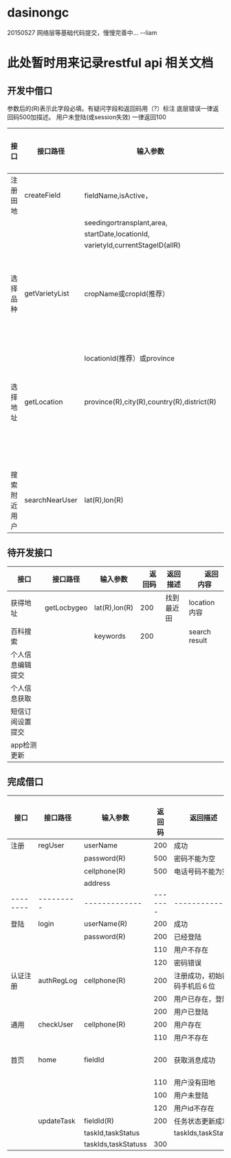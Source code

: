 # dasinongc

20150527 网络层等基础代码提交，慢慢完善中...    --liam

# 此处暂时用来记录restful api 相关文档
## 开发中借口

参数后的(R)表示此字段必填。有疑问字段和返回码用（?）标注
底层错误一律返回码500加描述。
用户未登陆(或session失效) 一律返回100

| 接口   | 接口路径  | 输入参数 |　返回码 | 返回描述    |　　返回内容  |
|--------|-----------|----------|---------|-------------|------------------|
| 注册田地 |  createField   |  fieldName,isActive，        |  200       |   创建成功          |     field 相关信息      |
|          |                |  seedingortransplant,area,   |            |                     |                         |
|          |                |  startDate,locationId,  |             |               |                      |
|          |                |  varietyId,currentStageID(allR)  |          |               |                      |
| 选择品种 |  getVarietyList | cropName或cropId(推荐）  |  200   |  获取品种列表成功  | 小品种名列表，对应编号和品种id|      
|          |                 | locationId(推荐）或province   |   300    | 缺少参数 |     Map（Map（subId,varietyId））    |
| 选择地址 |  getLocation   | province(R),city(R),country(R),district(R) |  200 | 获取成功 |   Map(community,locationId) |
|         |                 |                                  | 300 | 缺少参数 ||
|搜索附近用户 | searchNearUser | lat(R),lon(R) |200 | 找到附近农户 | 农户数 |


## 待开发接口
| 接口   | 接口路径  | 输入参数 |　返回码 | 返回描述    |　　返回内容  |
|--------|-----------|----------|---------|-------------|------------------|
|获得地址| getLocbygeo | lat(R),lon(R)    |200  | 找到最近田  | location内容 |
|百科搜索|  |    keywords |200  |   | search result |
|个人信息编辑提交|  |     |  |   |  |
|个人信息获取|  |     |  |   |  |
|短信订阅设置提交|  |     |  |   |  |
|app检测更新|  |     |  |   |  |



## 完成借口
| 接口   | 接口路径  | 输入参数 |　返回码 | 返回描述    |　　返回内容  |
|--------|-----------|----------|---------|-------------|------------------|
| 注册   | regUser | userName     | 200  |  成功         |    User(包括fieldList)       |
|        |         | password(R)  | 500  | 密码不能为空   |            |
|        |         | cellphone(R) | 500  |电话号码不能为空　|         | 
|        |         | address      |   |   |          |
|--------|---------|-------------|-------|-----------|------------------|
| 登陆   |  login  |  userName(R)   |  200  |  成功     |　　User(包括fieldList)　　　　|
|        |         |  password(R)  |   200  | 已经登陆　|    User(包括fieldList)        |
|        |         |               |   110  | 用户不存在|                  |
|        |         |               |   120  | 密码错误  |                  |
| 认证注册 |  authRegLog | cellphone(R)  | 200 | 注册成功，初始密码手机后６位　|    User(包括fieldList)      |
|          |          |               | 200 | 用户已存在，登陆　　　　　　　|    User(包括fieldList)      |
|          |          |               | 200 | 用户已登陆　　　　　　　|    User(包括fieldList)      |
|  通用    |  checkUser    |  cellphone(R) |  200   | 用户存在　　|          |
| 　　　   |  　　　　　   |  　　　　　　|  110   | 用户不存在　　|          |
|  首页    |  home    |   fieldId     | 200 | 获取消息成功            |Field(包括相关petDisSpec,natDisSpec,Task等)，Weather|
|          |          |               | 110 | 用户没有田地            |                             |
|          |          |               | 100 | 用户未登陆         |                             |
|          |          |               | 120 | 用户id不存在         |                             |
|          |  updateTask |  fieldId(R) | 200 |  任务状态更新成功 |                        |      
|          |        |  taskId,taskStatus|| taskIds,taskStatus | 200 | 任务状态列表跟新成功  |                        |    
|          |   |  taskIds,taskStatuss     | 300 |  |                        |
